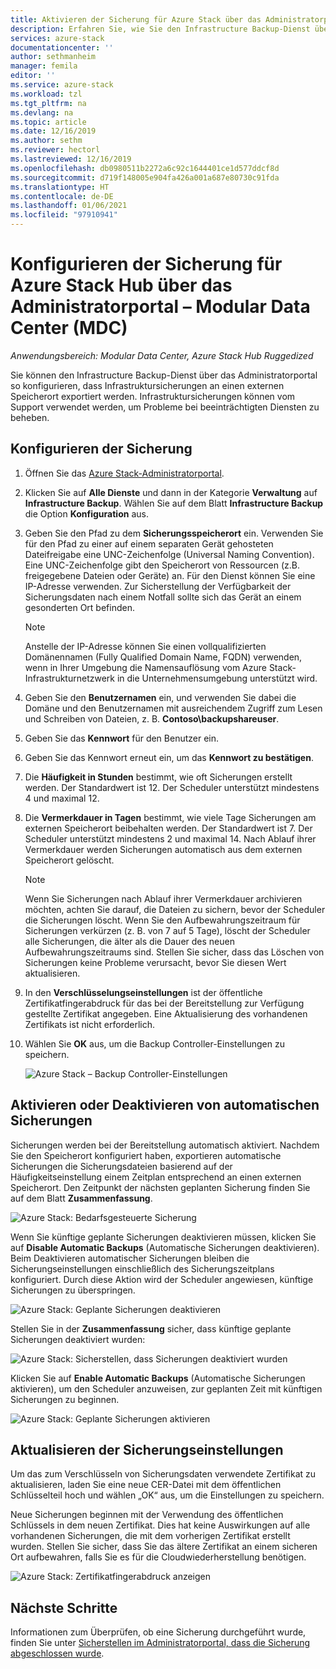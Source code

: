 ```yaml
---
title: Aktivieren der Sicherung für Azure Stack über das Administratorportal – MDC
description: Erfahren Sie, wie Sie den Infrastructure Backup-Dienst über das Administratorportal aktivieren, sodass Azure Stack bei einem Fehler wiederhergestellt werden kann. Für Modular Data Center.
services: azure-stack
documentationcenter: ''
author: sethmanheim
manager: femila
editor: ''
ms.service: azure-stack
ms.workload: tzl
ms.tgt_pltfrm: na
ms.devlang: na
ms.topic: article
ms.date: 12/16/2019
ms.author: sethm
ms.reviewer: hectorl
ms.lastreviewed: 12/16/2019
ms.openlocfilehash: db0980511b2272a6c92c1644401ce1d577ddcf8d
ms.sourcegitcommit: d719f148005e904fa426a001a687e80730c91fda
ms.translationtype: HT
ms.contentlocale: de-DE
ms.lasthandoff: 01/06/2021
ms.locfileid: "97910941"
---
```

# <a name="configure-backup-for-azure-stack-hub-from-the-administrator-portal---modular-data-center-mdc"></a>Konfigurieren der Sicherung für Azure Stack Hub über das Administratorportal – Modular Data Center (MDC)

*Anwendungsbereich: Modular Data Center, Azure Stack Hub Ruggedized*

Sie können den Infrastructure Backup-Dienst über das Administratorportal so konfigurieren, dass Infrastruktursicherungen an einen externen Speicherort exportiert werden. Infrastruktursicherungen können vom Support verwendet werden, um Probleme bei beeinträchtigten Diensten zu beheben.

## <a name="configure-backup"></a>Konfigurieren der Sicherung

1. Öffnen Sie das [Azure Stack-Administratorportal](../../operator/azure-stack-manage-portals.md).

2. Klicken Sie auf **Alle Dienste** und dann in der Kategorie **Verwaltung** auf **Infrastructure Backup**. Wählen Sie auf dem Blatt **Infrastructure Backup** die Option **Konfiguration** aus.

3. Geben Sie den Pfad zu dem **Sicherungsspeicherort** ein. Verwenden Sie für den Pfad zu einer auf einem separaten Gerät gehosteten Dateifreigabe eine UNC-Zeichenfolge (Universal Naming Convention). Eine UNC-Zeichenfolge gibt den Speicherort von Ressourcen (z.B. freigegebene Dateien oder Geräte) an. Für den Dienst können Sie eine IP-Adresse verwenden. Zur Sicherstellung der Verfügbarkeit der Sicherungsdaten nach einem Notfall sollte sich das Gerät an einem gesonderten Ort befinden.

    > [!NOTE]  
    > Anstelle der IP-Adresse können Sie einen vollqualifizierten Domänennamen (Fully Qualified Domain Name, FQDN) verwenden, wenn in Ihrer Umgebung die Namensauflösung vom Azure Stack-Infrastrukturnetzwerk in die Unternehmensumgebung unterstützt wird.

4. Geben Sie den **Benutzernamen** ein, und verwenden Sie dabei die Domäne und den Benutzernamen mit ausreichendem Zugriff zum Lesen und Schreiben von Dateien, z. B. **Contoso\backupshareuser**.

5. Geben Sie das **Kennwort** für den Benutzer ein.

6. Geben Sie das Kennwort erneut ein, um das **Kennwort zu bestätigen**.

7. Die **Häufigkeit in Stunden** bestimmt, wie oft Sicherungen erstellt werden. Der Standardwert ist 12. Der Scheduler unterstützt mindestens 4 und maximal 12.

8. Die **Vermerkdauer in Tagen** bestimmt, wie viele Tage Sicherungen am externen Speicherort beibehalten werden. Der Standardwert ist 7. Der Scheduler unterstützt mindestens 2 und maximal 14. Nach Ablauf ihrer Vermerkdauer werden Sicherungen automatisch aus dem externen Speicherort gelöscht.

   > [!NOTE]
   > Wenn Sie Sicherungen nach Ablauf ihrer Vermerkdauer archivieren möchten, achten Sie darauf, die Dateien zu sichern, bevor der Scheduler die Sicherungen löscht. Wenn Sie den Aufbewahrungszeitraum für Sicherungen verkürzen (z. B. von 7 auf 5 Tage), löscht der Scheduler alle Sicherungen, die älter als die Dauer des neuen Aufbewahrungszeitraums sind. Stellen Sie sicher, dass das Löschen von Sicherungen keine Probleme verursacht, bevor Sie diesen Wert aktualisieren.

9. In den **Verschlüsselungseinstellungen** ist der öffentliche Zertifikatfingerabdruck für das bei der Bereitstellung zur Verfügung gestellte Zertifikat angegeben. Eine Aktualisierung des vorhandenen Zertifikats ist nicht erforderlich.

10. Wählen Sie **OK** aus, um die Backup Controller-Einstellungen zu speichern.

    ![Azure Stack – Backup Controller-Einstellungen](media/azure-stack-backup-enable-backup-console-tzl/backup-controller-settings-certificate.png)

## <a name="enable-or-disable-automatic-backups"></a>Aktivieren oder Deaktivieren von automatischen Sicherungen

Sicherungen werden bei der Bereitstellung automatisch aktiviert. Nachdem Sie den Speicherort konfiguriert haben, exportieren automatische Sicherungen die Sicherungsdateien basierend auf der Häufigkeitseinstellung einem Zeitplan entsprechend an einen externen Speicherort. Den Zeitpunkt der nächsten geplanten Sicherung finden Sie auf dem Blatt **Zusammenfassung**.

![Azure Stack: Bedarfsgesteuerte Sicherung](media/azure-stack-backup-enable-backup-console-tzl/on-demand-backup.png)

Wenn Sie künftige geplante Sicherungen deaktivieren müssen, klicken Sie auf **Disable Automatic Backups** (Automatische Sicherungen deaktivieren). Beim Deaktivieren automatischer Sicherungen bleiben die Sicherungseinstellungen einschließlich des Sicherungszeitplans konfiguriert. Durch diese Aktion wird der Scheduler angewiesen, künftige Sicherungen zu überspringen.

![Azure Stack: Geplante Sicherungen deaktivieren](media/azure-stack-backup-enable-backup-console-tzl/disable-auto-backup.png)

Stellen Sie in der **Zusammenfassung** sicher, dass künftige geplante Sicherungen deaktiviert wurden:

![Azure Stack: Sicherstellen, dass Sicherungen deaktiviert wurden](media/azure-stack-backup-enable-backup-console-tzl/confirm-disable.png)

Klicken Sie auf **Enable Automatic Backups** (Automatische Sicherungen aktivieren), um den Scheduler anzuweisen, zur geplanten Zeit mit künftigen Sicherungen zu beginnen.

![Azure Stack: Geplante Sicherungen aktivieren](media/azure-stack-backup-enable-backup-console-tzl/enable-auto-backup.png)

## <a name="update-backup-settings"></a>Aktualisieren der Sicherungseinstellungen

Um das zum Verschlüsseln von Sicherungsdaten verwendete Zertifikat zu aktualisieren, laden Sie eine neue CER-Datei mit dem öffentlichen Schlüsselteil hoch und wählen „OK“ aus, um die Einstellungen zu speichern.

Neue Sicherungen beginnen mit der Verwendung des öffentlichen Schlüssels in dem neuen Zertifikat. Dies hat keine Auswirkungen auf alle vorhandenen Sicherungen, die mit dem vorherigen Zertifikat erstellt wurden. Stellen Sie sicher, dass Sie das ältere Zertifikat an einem sicheren Ort aufbewahren, falls Sie es für die Cloudwiederherstellung benötigen.

![Azure Stack: Zertifikatfingerabdruck anzeigen](media/azure-stack-backup-enable-backup-console-tzl/encryption-settings-thumbprint.png)

## <a name="next-steps"></a>Nächste Schritte

Informationen zum Überprüfen, ob eine Sicherung durchgeführt wurde, finden Sie unter [Sicherstellen im Administratorportal, dass die Sicherung abgeschlossen wurde](../../operator/azure-stack-backup-back-up-azure-stack.md).
